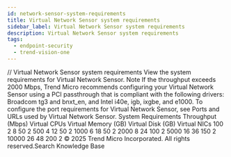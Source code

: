 ```yaml
---
id: network-sensor-system-requirements
title: Virtual Network Sensor system requirements
sidebar_label: Virtual Network Sensor system requirements
description: Virtual Network Sensor system requirements
tags:
  - endpoint-security
  - trend-vision-one
---
```


/*<![CDATA[*/ $('#title').html($('meta[name=map-description]').attr('content')); /*]]>*/ Virtual Network Sensor system requirements View the system requirements for Virtual Network Sensor. Note If the throughput exceeds 2000 Mbps, Trend Micro recommends configuring your Virtual Network Sensor using a PCI passthrough that is compliant with the following drivers: Broadcom tg3 and bnxt_en, and Intel i40e, igb, ixgbe, and e1000. To configure the port requirements for Virtual Network Sensor, see Ports and URLs used by Virtual Network Sensor. System Requirements Throughput (Mbps) Virtual CPUs Virtual Memory (GB) Virtual Disk (GB) Virtual NICs 100 2 8 50 2 500 4 12 50 2 1000 6 18 50 2 2000 8 24 100 2 5000 16 36 150 2 10000 26 48 200 2 © 2025 Trend Micro Incorporated. All rights reserved.Search Knowledge Base